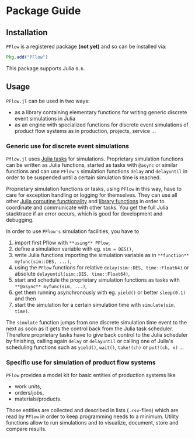# Package Guide

## Installation

`PFlow` is a registered package **(not yet)** and so can be installed via:

```julia
Pkg.add("PFlow")
```

This package supports Julia `0.6`.

## Usage

`PFlow.jl` can be used in two ways:
- as a library containing elementary functions for writing generic discrete event
simulations in Julia
- as an engine with specialized functions for discrete event simulations of
product flow systems as in production, projects, service …

### Generic use for discrete event simulations

`Pflow.jl` uses [Julia tasks](https://docs.julialang.org/en/stable/manual/control-flow/#man-tasks-1)
for simulations. Proprietary simulation functions can be written as Julia functions,
started as tasks with `@async` or similar functions and can use `PFlow's`
simulation functions `delay` and `delayuntil` in order to be suspended until a
certain simulation time is reached.

Proprietary simulation functions or tasks, using `PFlow` in this way, have
to care for exception handling or logging for themselves. They can use all
other [Julia coroutine functionality](https://docs.julialang.org/en/stable/manual/parallel-computing/#Scheduling-1)
and [library functions](https://docs.julialang.org/en/stable/stdlib/parallel/#Tasks-and-Parallel-Computing-1)
in order to coordinate and communicate with other tasks. You get the full Julia
stacktrace if an error occurs, which is good for development and debugging.

In order to use `PFlow's` simulation facilities, you have to
1. import first Pflow with `**using** PFlow`,
2. define a simulation variable with eg. `sim = DES()`,
3. write Julia functions importing the simulation variable as in `**function** myfunc(sim::DES, ...)`,
4. using the `PFlow` functions for relative `delay(sim::DES, time::Float64)` or
absolute `delayuntil(sim::DES, time::Float64)`,
5. start and schedule the proprietary simulation functions as tasks with `**@async** myfunc(sim, ...)`,
6. get them running asynchronously with eg. `yield()` or better `sleep(0.1)` and then
7. start the simulation for a certain simulation time with `simulate(sim, time)`.

The `simulate` function jumps from one discrete simulation time event to the next
as soon as it gets the control back from the Julia task scheduler. Therefore
proprietary tasks have to give back control to the Julia scheduler by finishing,
calling again `delay` or `delayuntil` or calling one of Julia's scheduling
functions such as `yield()`, `wait()`, `take!(ch)` or `put!(ch, x)` ...

### Specific use for simulation of product flow systems

`PFlow` provides a model kit for basic entities of production systems like

- work units,
- orders/jobs,
- materials/products.

Those entities are collected and described in lists (`.csv`-files) which
are read by `PFlow` in order to keep programming needs to a minimum. Utility
functions allow to run simulations and to visualize, document, store and
compare results.
